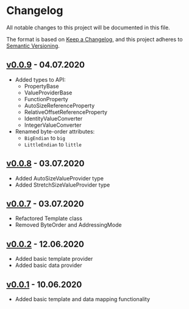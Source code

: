 # Changelog

All notable changes to this project will be documented in this file.

The format is based on [Keep a Changelog](https://keepachangelog.com/en/1.0.0/),
and this project adheres to [Semantic Versioning](https://semver.org/spec/v2.0.0.html).

## [v0.0.9] - 04.07.2020

- Added types to API:
    - PropertyBase
    - ValueProviderBase
    - FunctionProperty
    - AutoSizeReferenceProperty
    - RelativeOffsetReferenceProperty
    - IdentityValueConverter
    - IntegerValueConverter
- Renamed byte-order attributes:
    - `BigEndian` to `big`
    - `LittleEndian` to `little`

## [v0.0.8] - 03.07.2020

- Added AutoSizeValueProvider type
- Added StretchSizeValueProvider type

## [v0.0.7] - 03.07.2020

- Refactored Template class
- Removed ByteOrder and AddressingMode

## [v0.0.2] - 12.06.2020

- Added basic template provider
- Added basic data provider

## [v0.0.1] - 10.06.2020

- Added basic template and data mapping functionality

[v0.0.1]: https://github.com/denisvasilik/binalyzer-core/tree/v0.0.1
[v0.0.2]: https://github.com/denisvasilik/binalyzer-core/tree/v0.0.2
[v0.0.7]: https://github.com/denisvasilik/binalyzer-core/tree/v0.0.7
[v0.0.8]: https://github.com/denisvasilik/binalyzer-core/tree/v0.0.8
[v0.0.9]: https://github.com/denisvasilik/binalyzer-core/tree/v0.0.9